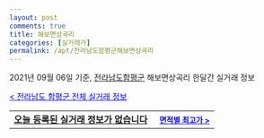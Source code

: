 ```yaml
---
layout: post
comments: true
title: 해보면상곡리
categories: [실거래가]
permalink: /apt/전라남도함평군해보면상곡리
---
```


2021년 09월 06일 기준, <a href="/apt/전라남도함평군">전라남도함평군</a> 해보면상곡리 한달간 실거래 정보

<a style="color: blue;" href="/apt/전라남도함평군">< 전라남도 함평군 전체 실거래 정보</a>
<!---- start ---->
<table>
  <tr>
    <td colspan="4" style="font-weight: bold;"><a href="/apt/전라남도함평군해보면상곡리{name_without_space}">오늘 등록된 실거래 정보가 없습니다</a> &nbsp;&nbsp;&nbsp; <a style="color: blue; font-size: smaller;" href="/apt/전라남도함평군해보면상곡리{name_without_space}">면적별 최고가 ></a></td>
  </tr>
    
</table>
<!---- end ---->
    